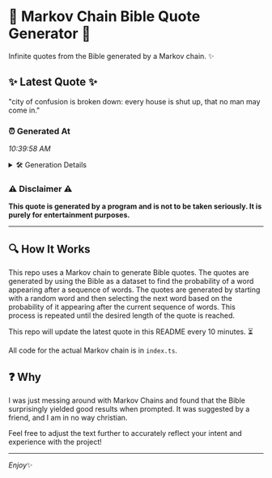 # 📖 Markov Chain Bible Quote Generator 📖

Infinite quotes from the Bible generated by a Markov chain. ✨

## ✨ Latest Quote ✨
"city of confusion is broken down: every house is shut up, that no man may come in."

### ⏰ Generated At
*10:39:58 AM*

<details>
    <summary>🛠️ Generation Details</summary>
    <p>
        <strong>🌱 Seed:</strong> city<br>
        <strong>🔄 Iterations:</strong> 16<br>
        <strong>📜 Context History:</strong><br>[ city ]: of<br>[ city, of ]: confusion<br>[ city, of, confusion ]: is<br>[ city, of, confusion, is ]: broken<br>[ city, of, confusion, is, broken ]: down:<br>[ city, of, confusion, is, broken, down: ]: every<br>[ of, confusion, is, broken, down:, every ]: house<br>[ confusion, is, broken, down:, every, house ]: is<br>[ is, broken, down:, every, house, is ]: shut<br>[ broken, down:, every, house, is, shut ]: up,<br>[ down:, every, house, is, shut, up, ]: that<br>[ every, house, is, shut, up,, that ]: no<br>[ house, is, shut, up,, that, no ]: man<br>[ is, shut, up,, that, no, man ]: may<br>[ shut, up,, that, no, man, may ]: come<br>[ up,, that, no, man, may, come ]: in.<br>
    </p>
</details>

### ⚠️ Disclaimer ⚠️
**This quote is generated by a program and is not to be taken seriously. It is purely for entertainment purposes.**

---

## 🔍 How It Works

This repo uses a Markov chain to generate Bible quotes. The quotes are generated by using the Bible as a dataset to find the probability of a word appearing after a sequence of words. The quotes are generated by starting with a random word and then selecting the next word based on the probability of it appearing after the current sequence of words. This process is repeated until the desired length of the quote is reached.

This repo will update the latest quote in this README every 10 minutes. ⏳

All code for the actual Markov chain is in `index.ts`.

## ❓ Why

I was just messing around with Markov Chains and found that the Bible surprisingly yielded good results when prompted. 
It was suggested by a friend, and I am in no way christian.

Feel free to adjust the text further to accurately reflect your intent and experience with the project!

---

*Enjoy*✨
